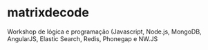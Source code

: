 # matrixdecode
Workshop de lógica e programação (Javascript, Node.js, MongoDB, AngularJS, Elastic Search, Redis, Phonegap e NW.JS
